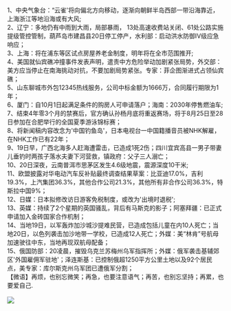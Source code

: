 1、中央气象台：“云雀'将向偏北方向移动，逐渐向朝鲜半岛西部一带沿海靠近，上海浙江等地沿海或有大风;<br/>
2、辽宁：多地仍有中雨到大雨，局部暴雨， 13处高速收费站关闭、61处公路实施提级管控管制，葫芦岛市建昌县20日停工停产，水利部：启动洪水防御IV级应急响应；<br/>
3、上海：将在浦东等区试点房屋养老金制度，明年将在全市范围推开;<br/>
4、美国就仙宾礁冲撞事件发表声明，遣责中方危险举动加剧紧张局势，外交部：美方应当停止在南海挑动对抗，不要加剧局势紧张。专家：菲企图渐进式占领仙宾礁；<br/>
5、山东聊城市外包12345热线服务，公司中标金额为1666万，合同履行期限为1年；<br/>
6、厦门：自10月1日起满足条件的购房人可申请落户；海南：2030年停售燃油车;<br/>
7、结束4年零3个月的禁赛后，官方确认孙杨月底将重返赛场，将于8月25日至28日参加在合肥举行的全国夏季游泳锦标赛；<br/>
8、将新闻稿内容改念为'中国钓鱼岛'，日本电视台一中国籍播音员被NHK解雇，在NHK工作已有22年；<br/>
9、19日早，广西北海多人赶海遭雷击，已造成1死2伤；四川宜宾高县一男子带妻儿垂钓时两孩子落水夫妻下河营救，镇政府：父子三人溺亡；<br/>
10、20日深夜，云南普洱市思茅区发生4.6级地震，震源深度10干米;<br/>
11、欧盟披露对华电动汽车反补贴最终调查结果草案：比亚迪17.0%，吉利19.3%，上汽集团36.3%，其他合作公司21.3%，其他所有非合作公司36.3%，特斯拉中国9%；<br/>
12、日媒：日本拟修改访日游客免税制度，或改为'出境时退税';<br/>
13、英媒：持续了2个星期的英国骚乱，背后有马斯克的影子；阿塞拜疆：已正式申请加入金砖国家合作机制；<br/>
14、当地19日，以军轰炸加沙城沙提难民营，已造成包括儿童在内10人死亡；当地20日，以色列袭击加沙地带一学校，已造成12人死亡；外媒：美“林肯”号航母加速驶往中东，当地再现双航母配备；<br/>
15、俄国防部：20凌晨，摧毁乌克兰苏梅州乌军指挥所；外媒：俄军袭击基辅郊区'外国雇佣军驻地'；泽连斯基：已控制俄超1250平方公里土地以及92个居民点，美专家：库尔斯克州乌军团已遭俄军分割；<br/>
【微语】再烦，也别忘微笑；再急，也要注意语气；再苦，也别忘坚持；再累，也要爱自己.<br/><br/><img src="https://api.03c3.cn/api/zb" />
